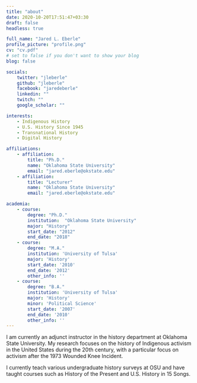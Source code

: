 ```yaml
---
title: "about"
date: 2020-10-20T17:51:47+03:30
draft: false
headless: true

full_name: "Jared L. Eberle"
profile_picture: "profile.png"
cv: "cv.pdf"
# set to false if you don't want to show your blog
blog: false

socials:
    twitter: "jleberle"
    github: "jleberle"
    facebook: "jaredeberle"
    linkedin: ""
    twitch: ""
    google_scholar: ""

interests:
    - Indigenous History
    - U.S. History Since 1945
    - Transnational History 
    - Digital History

affiliations:
    - affiliation:
        title: "Ph.D."
        name: "Oklahoma State University"
        email: "jared.eberle@okstate.edu"
    - affiliation:
        title: "Lecturer"
        name: "Oklahoma State University"
        email: "jared.eberle@okstate.edu"

academia:
    - course:
        degree: "Ph.D."
        institution:  "Oklahoma State University"
        major: "History"
        start_date: "2012"
        end_date: "2018"
    - course:
        degree: "M.A."
        institution: 'University of Tulsa'
        major: 'History'
        start_date: '2010'
        end_date: '2012'
        other_info: ''
    - course:
        degree: "B.A."
        institution: 'University of Tulsa'
        major: 'History'
        minor: 'Political Science'
        start_date: '2007'
        end_date: '2010'
        other_info: ''
---
```


I am currently an adjunct instructor in the history department at Oklahoma State University. My research focuses on the history of Indigenous activism in the United States during the 20th century, with a particular focus on activism after the 1973 Wounded Knee Incident.

I currently teach various undergraduate history surveys at OSU and have taught courses such as History of the Present and U.S. History in 15 Songs.


[1]: ahadsfsa.com